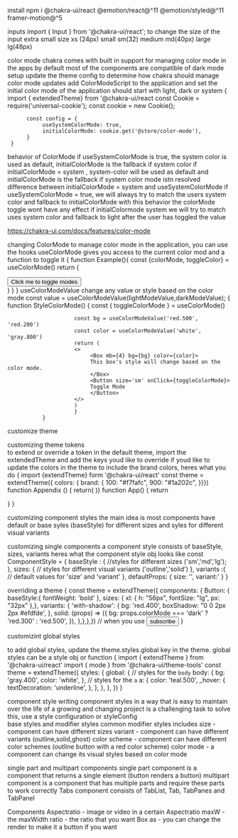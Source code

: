 install 
     npm i @chakra-ui/react @emotion/react@^11 @emotion/styled@^11 framer-motion@^5

inputs 
     import { Input } from '@chakra-ui/react';
to change the size of the input 
     extra small size 
          xs (24px) 
     small 
          sm(32)
     medium 
          md(40px)
     large
          lg(48px)
     
color mode
     chakra comes with built in support for managing color mode in the apps 
     by default most of the components are compatible of dark mode 
setup 
     update the theme config to determine how chakra should manage color mode updates 
     add ColorModeScript to the application and set the initial color mode of the application should start with light, dark or system 
     {
          import { extendedTheme} from '@chakra-ui/react 
          const Cookie = require('universal-cookie');
          const cookie = new Cookie();
          

          const config = {
               useSystemColorMode: true,
               initialColorMode: cookie.get('@store/color-mode'),
          }
     }
behavior of ColorMode 
     if useSystemColorMode is true, the system color is used as default, initialColorMode is the fallback if system color
     if initialColorMode = system , system-color will be used as default and initialColorMode is the fallback if system color mode istn resolved
difference between initialColorMode = system and useSystemColorMode
     if useSystemColorMode = true, we will always try to match the users system color and fallback to initialColorMode with this behavior the colorMode toggle wont have any effect 
     if initialColormode system we will try to match uses system color and fallback to light after the user has toggled the value 

https://chakra-ui.com/docs/features/color-mode

changing ColorMode 
     to manage color mode in the application, you can use the hooks 
          useColorMode gives you access to the current color mod and a function to toggle it 
               {
                    function Example(){
                         const {colorMode, toggleColor} = useColorMode()
                         return (
                              <div onClick={toggleColor}>
                                   <button>Click me to toggle modes</button>
                              </div>
                         )
                    }
               }
useColorModeValue
     change any value or style based on the color mode
          const value = useColorModeValue(lightModeValue,darkModeValue);
               {
                    function StyleColorMode() {
                         const { toggleColorMode } = useColorMode()

                         const bg = useColorModeValue('red.500', 'red.200')
                         const color = useColorModeValue('white', 'gray.800')
                         return (
                         <>
                              <Box mb={4} bg={bg} color={color}>
                              This box's style will change based on the color mode.
                              </Box>
                              <Button size='sm' onClick={toggleColorMode}>
                              Toggle Mode
                              </Button>
                         </>
                         )
                         }
               }
     
customize theme 

customizing theme tokens      
     to extend or override a token in the default theme, import the extendedTheme and add the keys youd like to override
     if youd like to update the colors in the theme to include the brand colors, heres what you do 
          {
               import {extendTheme} form '@chakra-ui/react'
               const theme = extendTheme({
                    colors: {
                         brand: {
                              100: "#f7fafc",
                              900: "#1a202c",
                         }}})
               function Appendix () {
               return(
                    <ChakraProvider theme={theme}>
                         <App />
                    </ChakraProvider>
                    )}
               function App() {
                    return <div bg='brand.100'></div>
               }
          }

customizing component styles 
     the main idea is most components have default or base syles (baseStyle) for different sizes and syles for different visual variants

customizing single components 
     a component style consists of baseStyle, sizes, variants
     heres what the component style obj looks like 
          const ComponentStyle = {
               baseStyle : {
                    //styles for different sizes ('sm','md','lg');
               },
               sizes: {
                    // styles for different visual variants ('outline','solid')
               },
               variants :{
                    // default values for 'size' and 'variant'
               },
               defaultProps: {
                    size: '',
                    variant:'
               }
          }

overriding a theme 
     {
          const theme = extendTheme({
               components: {
                    Button: {
                         baseStyle:{
                              fontWeight: 'bold'
                         },
                         sizes: {
                              xl: {
                                   h: "56px",
                                   fontSize: "lg",
                                   px: "32px"
                              },},
                         variants: {
                              'with-shadow': {
                                   bg: 'red.400',
                                   boxShadow: "0 0 2px 2px #efdfde',
                              },
                              solid: (props) => ({
                                   bg: props.colorMode === 'dark' ? 'red.300' : 'red.500',
                              }),
                         },},},})
          // when you use
          <Button size='x1' variant='with-shadow'>subscribe</Button>
     }

customizint global styles 

to add global styles, update the theme.styles.global key in the theme. global styles can be a style obj or function 
     {
          import { extendTheme } from '@chakra-ui/react'
          import { mode } from '@chakra-ui/theme-tools'
          const theme = extendTheme({
          styles: {
          global: {
               // styles for the `body`
               body: {
               bg: 'gray.400',
               color: 'white',
               },
               // styles for the `a`
               a: {
               color: 'teal.500',
               _hover: {
                    textDecoration: 'underline',
               },
               },
          },
          },
          })
     }

component style 
     writing component styles in a way that is easy to maintain over the life of a growing and changing project is a challenging task 
     to solve this, use a style configuration or styleConfig  
base styles and modifier styles 
     common modifier styles includes 
          size - component can have different sizes 
          variant - component can have different variants (outline,solid,ghost)
          color scheme - component can have different color schemes (outline button with a red color scheme)
          color mode - a component can change its visual styles based on color mode 
     
single part and multipart components
     single part component is a component that returns a single element (button renders a button)
     multipart component is a component that has multiple parts and require these parts to work correctly 
          Tabs component consists of TabList, Tab, TabPanes and TabPanel

Components 
     Aspectratio - image or video in a certain Aspectratio
          maxW - the maxWidth 
          ratio - the ratio that you want
     Box 
          as - you can change the render to make it a button if you want 
     
